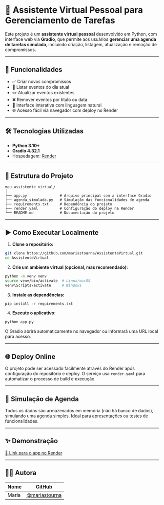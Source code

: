 
# 🧠 Assistente Virtual Pessoal para Gerenciamento de Tarefas

Este projeto é um **assistente virtual pessoal** desenvolvido em Python, com interface web via **Gradio**, que permite aos usuários **gerenciar uma agenda de tarefas simulada**, incluindo criação, listagem, atualização e remoção de compromissos.

---

## 📌 Funcionalidades

- ✅ Criar novos compromissos
- 📅 Listar eventos do dia atual
- ✏️ Atualizar eventos existentes
- ❌ Remover eventos por título ou data
- 💬 Interface interativa com linguagem natural
- 🌐 Acesso fácil via navegador com deploy no Render

---

## 🛠 Tecnologias Utilizadas

- **Python 3.10+**
- **Gradio 4.32.1**
- Hospedagem: [Render](https://render.com/)

---

## 📁 Estrutura do Projeto

```
meu_assistente_virtual/
│
├── app.py               # Arquivo principal com a interface Gradio
├── agenda_simulada.py   # Simulação das funcionalidades de agenda
├── requirements.txt     # Dependência do projeto
├── render.yaml          # Configuração do deploy na Render
└── README.md            # Documentação do projeto
```

---

## ▶️ Como Executar Localmente

1. **Clone o repositório:**

```bash
git clone https://github.com/mariastourna/AssistenteVirtual.git
cd AssistenteVirtual
```

2. **Crie um ambiente virtual (opcional, mas recomendado):**

```bash
python -m venv venv
source venv/bin/activate  # Linux/macOS
venv\Scripts\activate     # Windows
```

3. **Instale as dependências:**

```bash
pip install -r requirements.txt
```

4. **Execute o aplicativo:**

```bash
python app.py
```

O Gradio abrirá automaticamente no navegador ou informará uma URL local para acesso.

---

## 🌐 Deploy Online

O projeto pode ser acessado facilmente através do Render após configuração do repositório e deploy. O serviço usa `render.yaml` para automatizar o processo de build e execução.

---

## 📅 Simulação de Agenda

Todos os dados são armazenados em memória (não há banco de dados), simulando uma agenda simples. Ideal para apresentações ou testes de funcionalidades.

---

## ✨ Demonstração

[🔗 Link para o app no Render](https://seu-link-do-render.onrender.com)

---

## 👩‍💻 Autora

| Nome | GitHub |
|------|--------|
| Maria | [@mariastourna](https://github.com/mariastourna) |
